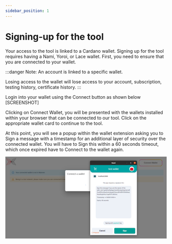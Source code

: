 ```yaml
---
sidebar_position: 1
---
```

# Signing-up for the tool

Your access to the tool is linked to a Cardano wallet.
Signing up for the tool requires having a Nami, Yoroi, or Lace wallet.
First, you need to ensure that you are connected to your wallet. 

:::danger
Note: An account is linked to a specific wallet. 

Losing access to the wallet will lose access to your account, subscription, testing history, certificate history.
:::

Login into your wallet using the Connect button as shown below
[SCREENSHOT]


Clicking on Connect Wallet, you will be presented with the wallets installed within your browser that can be connected to our tool. Click on the appropriate wallet card to continue to the tool. 

At this point, you will see a popup within the wallet extension asking you to Sign a message with a timestamp for an additional layer of security over the connected wallet. You will have to Sign this within a 60 seconds timeout, which once expired have to Connect to the wallet again.

![](./img/screenshots/signing_wallet.png)